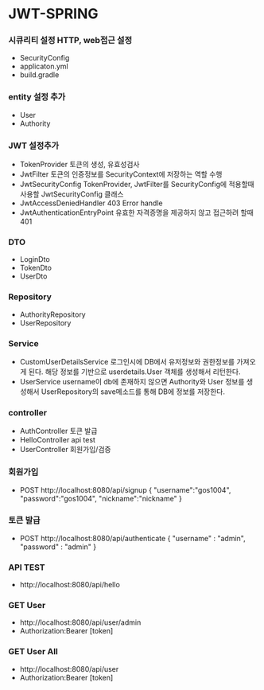 # JWT-SPRING

### 시큐리티 설정 HTTP, web접근 설정
* SecurityConfig
* applicaton.yml
* build.gradle

### entity 설정 추가
* User
* Authority

### JWT 설정추가
* TokenProvider 토큰의 생성, 유효성검사
* JwtFilter 토큰의 인증정보를 SecurityContext에 저장하는 역할 수행
* JwtSecurityConfig TokenProvider, JwtFilter를 SecurityConfig에 적용할때 사용할 JwtSecurityConfig 클래스
* JwtAccessDeniedHandler 403 Error handle
* JwtAuthenticationEntryPoint 유효한 자격증명을 제공하지 않고 접근하려 할때 401

### DTO
* LoginDto
* TokenDto
* UserDto

### Repository
* AuthorityRepository
* UserRepository

### Service
* CustomUserDetailsService 로그인시에 DB에서 유저정보와 권한정보를 가져오게 된다. 해당 정보를 기반으로 userdetails.User 객체를 생성해서 리턴한다.
* UserService username이 db에 존재하지 않으면 Authority와 User 정보를 생성해서 UserRepository의 save메소드를 통해 DB에 정보를 저장한다.

### controller
* AuthController 토큰 발급
* HelloController api test
* UserController 회원가입/검증

### 회원가입
* POST http://localhost:8080/api/signup
{
    "username":"gos1004",
    "password":"gos1004",
    "nickname":"nickname"
}

### 토큰 발급
* POST http://localhost:8080/api/authenticate
{
  "username" : "admin",
  "password" : "admin"
}

### API TEST
* http://localhost:8080/api/hello

### GET User
* http://localhost:8080/api/user/admin
* Authorization:Bearer [token]
### GET User All
* http://localhost:8080/api/user
* Authorization:Bearer [token]

